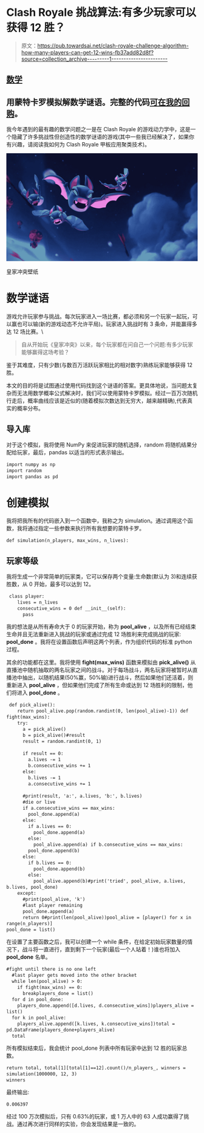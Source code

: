 # Clash Royale 挑战算法:有多少玩家可以获得 12 胜？

> 原文：<https://pub.towardsai.net/clash-royale-challenge-algorithm-how-many-players-can-get-12-wins-fb37add82d8f?source=collection_archive---------1----------------------->

## [数学](https://towardsai.net/p/category/mathematics)

## 用蒙特卡罗模拟解数学谜语。完整的代码[可在我的回购](https://github.com/arditoibryan/Projects/tree/master/20210113_CRL_challenge)。

我今年遇到的最有趣的数学问题之一是在 Clash Royale 的游戏动力学中，这是一个隐藏了许多挑战性但创造性的数学谜语的游戏(其中一些我已经解决了，如果你有兴趣，请阅读我如何为 Clash Royale 甲板应用聚类技术)。

![](img/a22a0ccf469a636392a200c23f569b94.png)

皇家冲突壁纸

# 数学谜语

游戏允许玩家参与挑战。每次玩家进入一场比赛，都必须和另一个玩家一起玩，可以赢也可以输(新的游戏动态不允许平局)。玩家进入挑战时有 3 条命，并能赢得多达 12 场比赛。\

> 自从开始玩《皇家冲突》以来，每个玩家都在问自己一个问题:有多少玩家能够赢得这场考验？

鉴于其难度，只有少数(与数百万活跃玩家相比的相对数字)熟练玩家能够获得 12 胜。

本文的目的将是试图通过使用代码找到这个谜语的答案。更具体地说，当问题太复杂而无法用数学概率公式解决时，我们可以使用蒙特卡罗模拟。经过一百万次随机行走后，概率曲线应该是近似的(随着模拟次数达到无穷大，越来越精确),代表真实的概率分布。

## 导入库

对于这个模拟，我将使用 NumPy 来促进玩家的随机选择，random 将随机结果分配给玩家，最后，pandas 以适当的形式表示输出。

```
import numpy as np
import random
import pandas as pd
```

# 创建模拟

我将把我所有的代码嵌入到一个函数中，我称之为 simulation。通过调用这个函数，我将通过指定一些参数来执行所有我想要的蒙特卡罗。

```
def simulation(n_players, max_wins, n_lives):
```

## 玩家等级

我将生成一个非常简单的玩家类，它可以保存两个变量:生命数(默认为 3)和连续获胜数，从 0 开始，最多可以达到 12。

```
 class player:
    lives = n_lives
    consecutive_wins = 0 def __init__(self):
      pass
```

我的想法是从所有寿命大于 0 的玩家开始，称为 **pool_alive** ，以及所有已经结束生命并且无法重新进入挑战的玩家或通过完成 12 场胜利来完成挑战的玩家: **pool_done** 。我将在设置函数后声明这两个列表，作为组织代码的标准 python 过程。

其余的功能都在这里。我将使用 **fight(max_wins)** 函数来模拟由 **pick_alive()** 从直播池中随机抽取的两名玩家之间的战斗。对于每场战斗，两名玩家将被暂时从直播池中抽出，以随机结果(50%赢，50%输)进行战斗，然后如果他们还活着，则重新进入 **pool_alive** ，但如果他们完成了所有生命或达到 12 场胜利的限制，他们将进入 **pool_done** 。

```
 def pick_alive():
    return pool_alive.pop(random.randint(0, len(pool_alive)-1)) def fight(max_wins):
    try:
      a = pick_alive()
      b = pick_alive()#result
      result = random.randint(0, 1)

      if result == 0:
        a.lives -= 1
        b.consecutive_wins += 1
      else:
        b.lives -= 1
        a.consecutive_wins += 1

      #print(result, 'a:', a.lives, 'b:', b.lives)
      #die or live
      if a.consecutive_wins == max_wins:
        pool_done.append(a)
      else:
        if a.lives == 0:
          pool_done.append(a)
        else:
          pool_alive.append(a) if b.consecutive_wins == max_wins:
        pool_done.append(b)
      else:
        if b.lives == 0:
          pool_done.append(b)
        else:
          pool_alive.append(b)#print('tried', pool_alive, a.lives, b.lives, pool_done)
    except:
      #print(pool_alive, 'k')
      #last player remaining
      pool_done.append(a)
      return 0#print(len(pool_alive))pool_alive = [player() for x in range(n_players)]
pool_done = list()
```

在设置了主要函数之后，我可以创建一个 while 条件，在给定初始玩家数量的情况下，战斗将一直进行，直到剩下一个玩家(最后一个人站着！)谁也将加入 **pool_done** 名单。

```
#fight until there is no one left
  #last player gets moved into the other bracket
  while len(pool_alive) > 0:
    if fight(max_wins) == 0:
      breakplayers_done = list()
  for d in pool_done:
    players_done.append([d.lives, d.consecutive_wins])players_alive = list()
  for k in pool_alive:
    players_alive.append([k.lives, k.consecutive_wins])total = pd.DataFrame(players_done+players_alive)
  total
```

所有模拟结束后，我会统计 pool_done 列表中所有玩家中达到 12 胜的玩家总数。

```
return total, total[1][total[1]==12].count()/n_players_, winners = simulation(1000000, 12, 3)
winners
```

最终输出:

```
0.006397
```

经过 100 万次模拟后，只有 0.63%的玩家，或 1 万人中的 63 人成功赢得了挑战。通过再次进行同样的实验，你会发现结果是一致的。